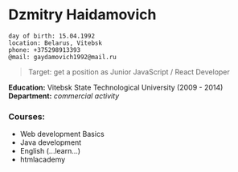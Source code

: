 # Dzmitry Haidamovich

    day of birth: 15.04.1992  
    location: Belarus, Vitebsk  
    phone: +375298913393  
    @mail: gaydamovich1992@mail.ru
    
>Target: get a position as Junior JavaScript / React Developer

**Education:**
Vitebsk State Technological University (2009 - 2014)  
**Department:** *commercial activity*

### Courses:
- Web development Basics
- Java development
- English (...learn...)
- htmlacademy     